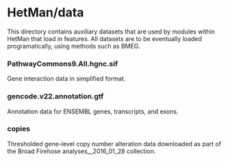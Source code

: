 
# HetMan/data #

This directory contains auxiliary datasets that are used by modules
within HetMan that load in features. All datasets are to be eventually
loaded programatically, using methods such as BMEG.

### PathwayCommons9.All.hgnc.sif ###

Gene interaction data in simplified format.

### gencode.v22.annotation.gtf ###

Annotation data for ENSEMBL genes, transcripts, and exons.

### copies ###

Thresholded gene-level copy number alteration data downloaded as
part of the Broad Firehose analyses__2016_01_28 collection.
